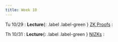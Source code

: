 ```yaml
---
title: Week 10
---
```


Tu 10/29
: **Lecture**{: .label .label-green } [ZK Proofs](/assets/lecture-notes/collection-F24.pdf)
    : 

Th 10/31
: **Lecture**{: .label .label-green } [NIZKs](/assets/lecture-notes/collection-F24.pdf)
    : 

